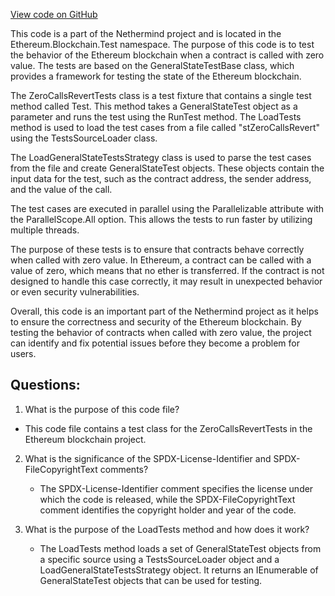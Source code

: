 [View code on GitHub](https://github.com/NethermindEth/nethermind/src/Nethermind/Ethereum.Blockchain.Test/ZeroCallsRevertTests.cs)

This code is a part of the Nethermind project and is located in the Ethereum.Blockchain.Test namespace. The purpose of this code is to test the behavior of the Ethereum blockchain when a contract is called with zero value. The tests are based on the GeneralStateTestBase class, which provides a framework for testing the state of the Ethereum blockchain.

The ZeroCallsRevertTests class is a test fixture that contains a single test method called Test. This method takes a GeneralStateTest object as a parameter and runs the test using the RunTest method. The LoadTests method is used to load the test cases from a file called "stZeroCallsRevert" using the TestsSourceLoader class.

The LoadGeneralStateTestsStrategy class is used to parse the test cases from the file and create GeneralStateTest objects. These objects contain the input data for the test, such as the contract address, the sender address, and the value of the call.

The test cases are executed in parallel using the Parallelizable attribute with the ParallelScope.All option. This allows the tests to run faster by utilizing multiple threads.

The purpose of these tests is to ensure that contracts behave correctly when called with zero value. In Ethereum, a contract can be called with a value of zero, which means that no ether is transferred. If the contract is not designed to handle this case correctly, it may result in unexpected behavior or even security vulnerabilities.

Overall, this code is an important part of the Nethermind project as it helps to ensure the correctness and security of the Ethereum blockchain. By testing the behavior of contracts when called with zero value, the project can identify and fix potential issues before they become a problem for users.
## Questions: 
 1. What is the purpose of this code file?
   - This code file contains a test class for the ZeroCallsRevertTests in the Ethereum blockchain project.

2. What is the significance of the SPDX-License-Identifier and SPDX-FileCopyrightText comments?
   - The SPDX-License-Identifier comment specifies the license under which the code is released, while the SPDX-FileCopyrightText 
     comment identifies the copyright holder and year of the code.

3. What is the purpose of the LoadTests method and how does it work?
   - The LoadTests method loads a set of GeneralStateTest objects from a specific source using a TestsSourceLoader object and a 
     LoadGeneralStateTestsStrategy object. It returns an IEnumerable of GeneralStateTest objects that can be used for testing.